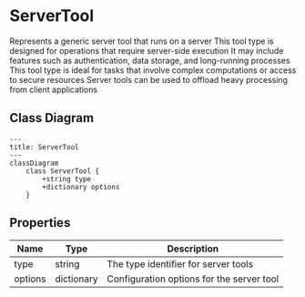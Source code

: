 # ServerTool

Represents a generic server tool that runs on a server
This tool type is designed for operations that require server-side execution
It may include features such as authentication, data storage, and long-running processes
This tool type is ideal for tasks that involve complex computations or access to secure resources
Server tools can be used to offload heavy processing from client applications

## Class Diagram

```mermaid
---
title: ServerTool
---
classDiagram
    class ServerTool {
        +string type
        +dictionary options
    }
```






## Properties

| Name | Type | Description |
| ---- | ---- | ----------- |
| type | string | The type identifier for server tools  |
| options | dictionary | Configuration options for the server tool  |



